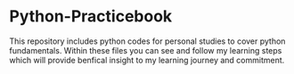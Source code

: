 # Python-Practicebook
This repository includes python codes for personal studies to cover python fundamentals.
Within these files you can see and follow my learning steps which will provide benfical insight to my learning journey and commitment.